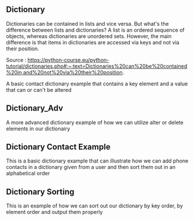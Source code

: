 Dictionary
---
Dictionaries can be contained in lists and vice versa. But what's the difference between lists and dictionaries? A list is an ordered sequence of objects, whereas dictionaries are unordered sets. However, the main difference is that items in dictionaries are accessed via keys and not via their position.

Source : https://python-course.eu/python-tutorial/dictionaries.php#:~:text=Dictionaries%20can%20be%20contained%20in,and%20not%20via%20their%20position.

A basic contact dictionary example that contains a key element and a value that can or can't be altered


Dictionary_Adv
---

A more advanced dictionary example of how we can utilize alter or delete elements in our dictionairy


Dictionary Contact Example
---

This is a basic dictionary example that can illustrate how we can add phone contacts in a dictionary given from a user and then sort them out in an alphabetical order 

Dictionary Sorting
---
This is an example of how we can sort out our dictionary by key order, by element order and output them properly

